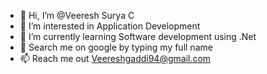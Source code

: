 - 👋 Hi, I’m @Veeresh Surya C
- 👀 I’m interested in Application Development
- 🌱 I’m currently learning Software development using .Net
- 💞️ Search me on google by typing my full name 
- 📫 Reach me out Veereshgaddi94@gmail.com

<!---
VeereshSurya/VeereshSurya is a ✨ special ✨ repository because its `README.md` (this file) appears on your GitHub profile.
You can click the Preview link to take a look at your changes.
--->
